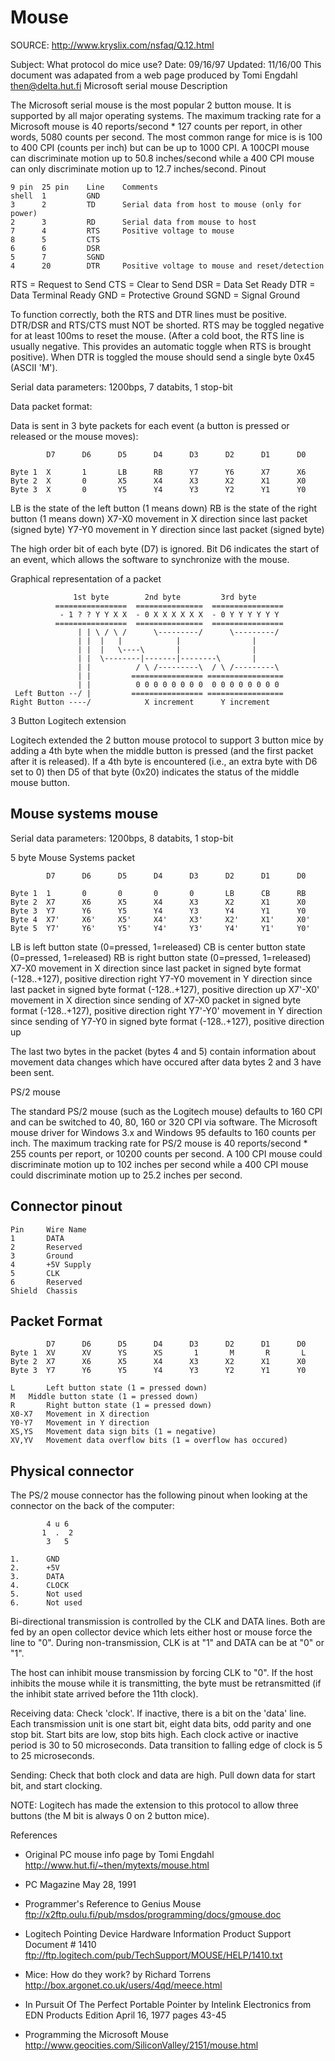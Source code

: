 Mouse
=====

SOURCE: http://www.kryslix.com/nsfaq/Q.12.html

Subject: What protocol do mice use?
Date: 09/16/97
Updated: 11/16/00 This document was adapated from a web page produced by
Tomi Engdahl <then@delta.hut.fi>
Microsoft serial mouse
Description

The Microsoft serial mouse is the most popular 2 button mouse. It is
supported by all major operating systems. The maximum tracking rate for
a Microsoft mouse is 40 reports/second * 127 counts per report, in other
words, 5080 counts per second. The most common range for mice is is 100
to 400 CPI (counts per inch) but can be up to 1000 CPI. A 100CPI mouse
can discriminate motion up to 50.8 inches/second while a 400 CPI mouse
can only discriminate motion up to 12.7 inches/second.
Pinout

```
9 pin  25 pin    Line    Comments
shell  1         GND
3      2         TD      Serial data from host to mouse (only for power)
2      3         RD      Serial data from mouse to host
7      4         RTS     Positive voltage to mouse
8      5         CTS
6      6         DSR
5      7         SGND
4      20        DTR     Positive voltage to mouse and reset/detection
```

RTS = Request to Send   CTS  = Clear to Send
DSR = Data Set Ready    DTR  = Data Terminal Ready
GND = Protective Ground SGND = Signal Ground

To function correctly, both the RTS and DTR lines must be
positive. DTR/DSR and RTS/CTS must NOT be shorted. RTS may be toggled
negative for at least 100ms to reset the mouse. (After a cold boot, the
RTS line is usually negative. This provides an automatic toggle when
RTS is brought positive). When DTR is toggled the mouse should send a
single byte 0x45 (ASCII 'M').

Serial data parameters:
1200bps, 7 databits, 1 stop-bit

Data packet format:

Data is sent in 3 byte packets for each event (a button is pressed or
released or the mouse moves):

```
        D7      D6      D5      D4      D3      D2      D1      D0
 
Byte 1  X       1       LB      RB      Y7      Y6      X7      X6
Byte 2  X       0       X5      X4      X3      X2      X1      X0      
Byte 3  X       0       Y5      Y4      Y3      Y2      Y1      Y0
```

LB is the state of the left button (1 means down)
RB is the state of the right button (1 means down)
X7-X0 movement in X direction since last packet (signed byte)
Y7-Y0 movement in Y direction since last packet (signed byte)

The high order bit of each byte (D7) is ignored. Bit D6 indicates the start of an event, which allows the software to synchronize with the mouse.

Graphical representation of a packet

```
              1st byte        2nd byte         3rd byte
          ================  ===============  ================
           - 1 ? ? Y Y X X  - 0 X X X X X X  - 0 Y Y Y Y Y Y
          ================  ===============  ================
               | | \ / \ /      \---------/      \---------/
               | |  |   |            |                |
               | |  |   \----\       |                |
               | |  \--------|-------|--------\       |
               | |          / \ /---------\  / \ /---------\
               | |         ================ =================
               | |          0 0 0 0 0 0 0 0  0 0 0 0 0 0 0 0
 Left Button --/ |         ================ =================
Right Button ----/            X increment      Y increment
```

3 Button Logitech extension

Logitech extended the 2 button mouse protocol to support 3 button mice
by adding a 4th byte when the middle button is pressed (and the first
packet after it is released). If a 4th byte is encountered (i.e., an
extra byte with D6 set to 0) then D5 of that byte (0x20) indicates the
status of the middle mouse button.


Mouse systems mouse
-------------------

Serial data parameters:
1200bps, 8 databits, 1 stop-bit

5 byte Mouse Systems packet

```
        D7      D6      D5      D4      D3      D2      D1      D0

Byte 1  1       0       0       0       0       LB      CB      RB
Byte 2  X7      X6      X5      X4      X3      X2      X1      X0
Byte 3  Y7      Y6      Y5      Y4      Y3      Y4      Y1      Y0
Byte 4  X7'     X6'     X5'     X4'     X3'     X2'     X1'     X0'
Byte 5  Y7'     Y6'     Y5'     Y4'     Y3'     Y4'     Y1'     Y0'
```

LB is left button state (0=pressed, 1=released)
CB is center button state (0=pressed, 1=released)
RB is right button state (0=pressed, 1=released)
X7-X0 movement in X direction since last packet in signed byte 
      format (-128..+127), positive direction right
Y7-Y0 movement in Y direction since last packet in signed byte 
      format (-128..+127), positive direction up
X7'-X0' movement in X direction since sending of X7-X0 packet in signed byte 
      format (-128..+127), positive direction right
Y7'-Y0' movement in Y direction since sending of Y7-Y0 in signed byte 
      format (-128..+127), positive direction up

The last two bytes in the packet (bytes 4 and 5) contain information
about movement data changes which have occured after data bytes 2 and
3 have been sent.

PS/2 mouse

The standard PS/2 mouse (such as the Logitech mouse) defaults to 160 CPI
and can be switched to 40, 80, 160 or 320 CPI via software. The Microsoft
mouse driver for Windows 3.x and Windows 95 defaults to 160 counts per
inch. The maximum tracking rate for PS/2 mouse is 40 reports/second *
255 counts per report, or 10200 counts per second. A 100 CPI mouse could
discriminate motion up to 102 inches per second while a 400 CPI mouse
could discriminate motion up to 25.2 inches per second.


Connector pinout
----------------
```
Pin     Wire Name
1       DATA
2       Reserved
3       Ground
4       +5V Supply
5       CLK
6       Reserved
Shield  Chassis
```

Packet Format
-------------
```
        D7      D6      D5      D4      D3      D2      D1      D0
Byte 1  XV      XV      YS      XS       1       M       R       L
Byte 2  X7      X6      X5      X4      X3      X2      X1      X0
Byte 3  Y7      Y6      Y5      Y4      Y3      Y2      Y1      Y0

L       Left button state (1 = pressed down)
M	Middle button state (1 = pressed down)
R       Right button state (1 = pressed down)
X0-X7   Movement in X direction
Y0-Y7   Movement in Y direction
XS,YS   Movement data sign bits (1 = negative)
XV,YV   Movement data overflow bits (1 = overflow has occured)
```

Physical connector
------------------

The PS/2 mouse connector has the following pinout when looking at the
connector on the back of the computer:

```
        4 u 6
       1  .  2
        3   5

1.      GND
2.      +5V
3.      DATA
4.      CLOCK
5.      Not used
6.      Not used
```

Bi-directional transmission is controlled by the CLK and DATA lines. Both
are fed by an open collector device which lets either host or mouse force
the line to "0". During non-transmission, CLK is at "1" and DATA can be at
"0" or "1".

The host can inhibit mouse transmission by forcing CLK to "0". If the
host inhibits the mouse while it is transmitting, the byte must be
retransmitted (if the inhibit state arrived before the 11th clock).

Receiving data: Check 'clock'. If inactive, there is a bit on the 'data'
line. Each transmission unit is one start bit, eight data bits, odd
parity and one stop bit. Start bits are low, stop bits high. Each clock
active or inactive period is 30 to 50 microseconds. Data transition to
falling edge of clock is 5 to 25 microseconds.

Sending: Check that both clock and data are high. Pull down data for
start bit, and start clocking.

NOTE: Logitech has made the extension to this protocol to allow three
buttons (the M bit is always 0 on 2 button mice).

References

* Original PC mouse info page by Tomi Engdahl
  http://www.hut.fi/~then/mytexts/mouse.html

* PC Magazine May 28, 1991

* Programmer's Reference to Genius Mouse
  ftp://x2ftp.oulu.fi/pub/msdos/programming/docs/gmouse.doc

* Logitech Pointing Device Hardware Information Product Support Document # 1410
  ftp://ftp.logitech.com/pub/TechSupport/MOUSE/HELP/1410.txt

* Mice: How do they work? by Richard Torrens
  http://box.argonet.co.uk/users/4qd/meece.html

* In Pursuit Of The Perfect Portable Pointer by Intelink Electronics
from EDN Products Edition April 16, 1977 pages 43-45

* Programming the Microsoft Mouse 
  http://www.geocities.com/SiliconValley/2151/mouse.html
